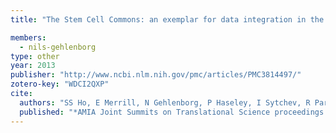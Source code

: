 ```yaml
---
title: "The Stem Cell Commons: an exemplar for data integration in the biomedical domain driven by the ISA framework"

members:
  - nils-gehlenborg
type: other
year: 2013
publisher: "http://www.ncbi.nlm.nih.gov/pmc/articles/PMC3814497/"
zotero-key: "WDCI2QXP"
cite:
  authors: "SS Ho, E Merrill, N Gehlenborg, P Haseley, I Sytchev, R Park, P Rocca-Serra, S Corlosquet, A Gonzalez-Beltran, E Maguire, *others*"
  published: "*AMIA Joint Summits on Translational Science proceedings. AMIA Joint Summits on Translational Science* **2013**:70–70"
---
```

